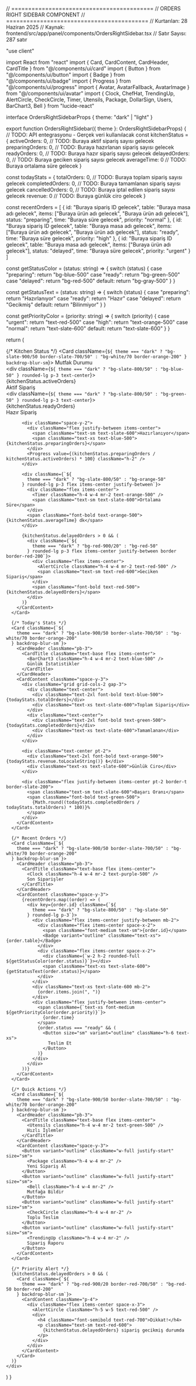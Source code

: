 // ==========================================
// ORDERS RIGHT SIDEBAR COMPONENT
// ==========================================
// Kurtarılan: 28 Haziran 2025
// Kaynak: frontend/src/app/panel/components/OrdersRightSidebar.tsx
// Satır Sayısı: 287 satır

"use client"

import React from "react"
import { Card, CardContent, CardHeader, CardTitle } from "@/components/ui/card"
import { Button } from "@/components/ui/button"
import { Badge } from "@/components/ui/badge"
import { Progress } from "@/components/ui/progress"
import { Avatar, AvatarFallback, AvatarImage } from "@/components/ui/avatar"
import { 
  Clock, 
  ChefHat, 
  TrendingUp, 
  AlertCircle, 
  CheckCircle,
  Timer,
  Utensils,
  Package,
  DollarSign,
  Users,
  BarChart3,
  Bell
} from "lucide-react"

interface OrdersRightSidebarProps {
  theme: "dark" | "light"
}

export function OrdersRightSidebar({ theme }: OrdersRightSidebarProps) {
  // TODO: API entegrasyonu - Gerçek veri kullanılacak
  const kitchenStatus = {
    activeOrders: 0, // TODO: Buraya aktif sipariş sayısı gelecek
    preparingOrders: 0, // TODO: Buraya hazırlanan sipariş sayısı gelecek
    readyOrders: 0, // TODO: Buraya hazır sipariş sayısı gelecek
    delayedOrders: 0, // TODO: Buraya geciken sipariş sayısı gelecek
    averageTime: 0 // TODO: Buraya ortalama süre gelecek
  }

  const todayStats = {
    totalOrders: 0, // TODO: Buraya toplam sipariş sayısı gelecek
    completedOrders: 0, // TODO: Buraya tamamlanan sipariş sayısı gelecek
    cancelledOrders: 0, // TODO: Buraya iptal edilen sipariş sayısı gelecek
    revenue: 0 // TODO: Buraya günlük ciro gelecek
  }

  const recentOrders = [
    {
      id: "Buraya sipariş ID gelecek",
      table: "Buraya masa adı gelecek",
      items: ["Buraya ürün adı gelecek", "Buraya ürün adı gelecek"],
      status: "preparing",
      time: "Buraya süre gelecek",
      priority: "normal"
    },
    {
      id: "Buraya sipariş ID gelecek", 
      table: "Buraya masa adı gelecek",
      items: ["Buraya ürün adı gelecek", "Buraya ürün adı gelecek"],
      status: "ready",
      time: "Buraya süre gelecek",
      priority: "high"
    },
    {
      id: "Buraya sipariş ID gelecek",
      table: "Buraya masa adı gelecek",
      items: ["Buraya ürün adı gelecek"],
      status: "delayed",
      time: "Buraya süre gelecek",
      priority: "urgent"
    }
  ]

  const getStatusColor = (status: string) => {
    switch (status) {
      case "preparing": return "bg-blue-500"
      case "ready": return "bg-green-500"
      case "delayed": return "bg-red-500"
      default: return "bg-gray-500"
    }
  }

  const getStatusText = (status: string) => {
    switch (status) {
      case "preparing": return "Hazırlanıyor"
      case "ready": return "Hazır"
      case "delayed": return "Gecikmiş"
      default: return "Bilinmiyor"
    }
  }

  const getPriorityColor = (priority: string) => {
    switch (priority) {
      case "urgent": return "text-red-500"
      case "high": return "text-orange-500"
      case "normal": return "text-slate-600"
      default: return "text-slate-600"
    }
  }

  return (
    <div className="grid gap-6">
      {/* Kitchen Status */}
      <Card className={`${
        theme === "dark" ? "bg-slate-900/50 border-slate-700/50" : "bg-white/70 border-orange-200"
      } backdrop-blur-sm`}>
        <CardHeader className="pb-3">
          <CardTitle className="text-base flex items-center">
            <ChefHat className="h-4 w-4 mr-2 text-orange-500" />
            Mutfak Durumu
          </CardTitle>
        </CardHeader>
        <CardContent className="space-y-4">
          <div className="grid grid-cols-2 gap-3">
            <div className={`${
              theme === "dark" ? "bg-slate-800/50" : "bg-blue-50"
            } rounded-lg p-3 text-center`}>
              <div className="text-2xl font-bold text-blue-500">{kitchenStatus.activeOrders}</div>
              <div className="text-xs text-slate-600">Aktif Sipariş</div>
            </div>
            <div className={`${
              theme === "dark" ? "bg-slate-800/50" : "bg-green-50"
            } rounded-lg p-3 text-center`}>
              <div className="text-2xl font-bold text-green-500">{kitchenStatus.readyOrders}</div>
              <div className="text-xs text-slate-600">Hazır Sipariş</div>
            </div>
          </div>
          
          <div className="space-y-2">
            <div className="flex justify-between items-center">
              <span className="text-sm text-slate-600">Hazırlanıyor</span>
              <span className="text-xs text-blue-500">{kitchenStatus.preparingOrders}</span>
            </div>
            <Progress value={(kitchenStatus.preparingOrders / kitchenStatus.activeOrders) * 100} className="h-2" />
          </div>

          <div className={`${
            theme === "dark" ? "bg-slate-800/50" : "bg-orange-50"
          } rounded-lg p-3 flex items-center justify-between`}>
            <div className="flex items-center">
              <Timer className="h-4 w-4 mr-2 text-orange-500" />
              <span className="text-sm text-slate-600">Ortalama Süre</span>
            </div>
            <span className="font-bold text-orange-500">{kitchenStatus.averageTime} dk</span>
          </div>

          {kitchenStatus.delayedOrders > 0 && (
            <div className={`${
              theme === "dark" ? "bg-red-900/20" : "bg-red-50"
            } rounded-lg p-3 flex items-center justify-between border border-red-200`}>
              <div className="flex items-center">
                <AlertCircle className="h-4 w-4 mr-2 text-red-500" />
                <span className="text-sm text-red-600">Geciken Sipariş</span>
              </div>
              <span className="font-bold text-red-500">{kitchenStatus.delayedOrders}</span>
            </div>
          )}
        </CardContent>
      </Card>

      {/* Today's Stats */}
      <Card className={`${
        theme === "dark" ? "bg-slate-900/50 border-slate-700/50" : "bg-white/70 border-orange-200"
      } backdrop-blur-sm`}>
        <CardHeader className="pb-3">
          <CardTitle className="text-base flex items-center">
            <BarChart3 className="h-4 w-4 mr-2 text-blue-500" />
            Günlük İstatistikler
          </CardTitle>
        </CardHeader>
        <CardContent className="space-y-3">
          <div className="grid grid-cols-2 gap-3">
            <div className="text-center">
              <div className="text-2xl font-bold text-blue-500">{todayStats.totalOrders}</div>
              <div className="text-xs text-slate-600">Toplam Sipariş</div>
            </div>
            <div className="text-center">
              <div className="text-2xl font-bold text-green-500">{todayStats.completedOrders}</div>
              <div className="text-xs text-slate-600">Tamamlanan</div>
            </div>
          </div>
          
          <div className="text-center pt-2">
            <div className="text-2xl font-bold text-orange-500">{todayStats.revenue.toLocaleString()} ₺</div>
            <div className="text-xs text-slate-600">Günlük Ciro</div>
          </div>

          <div className="flex justify-between items-center pt-2 border-t border-slate-200">
            <span className="text-sm text-slate-600">Başarı Oranı</span>
            <span className="font-bold text-green-500">
              {Math.round((todayStats.completedOrders / todayStats.totalOrders) * 100)}%
            </span>
          </div>
        </CardContent>
      </Card>

      {/* Recent Orders */}
      <Card className={`${
        theme === "dark" ? "bg-slate-900/50 border-slate-700/50" : "bg-white/70 border-orange-200"
      } backdrop-blur-sm`}>
        <CardHeader className="pb-3">
          <CardTitle className="text-base flex items-center">
            <Clock className="h-4 w-4 mr-2 text-purple-500" />
            Son Siparişler
          </CardTitle>
        </CardHeader>
        <CardContent className="space-y-3">
          {recentOrders.map((order) => (
            <div key={order.id} className={`${
              theme === "dark" ? "bg-slate-800/50" : "bg-slate-50"
            } rounded-lg p-3`}>
              <div className="flex items-center justify-between mb-2">
                <div className="flex items-center space-x-2">
                  <span className="font-medium text-sm">{order.id}</span>
                  <Badge variant="outline" className="text-xs">{order.table}</Badge>
                </div>
                <div className="flex items-center space-x-2">
                  <div className={`w-2 h-2 rounded-full ${getStatusColor(order.status)}`}></div>
                  <span className="text-xs text-slate-600">{getStatusText(order.status)}</span>
                </div>
              </div>
              <div className="text-xs text-slate-600 mb-2">
                {order.items.join(", ")}
              </div>
              <div className="flex justify-between items-center">
                <span className={`text-xs font-medium ${getPriorityColor(order.priority)}`}>
                  {order.time}
                </span>
                {order.status === "ready" && (
                  <Button size="sm" variant="outline" className="h-6 text-xs">
                    Teslim Et
                  </Button>
                )}
              </div>
            </div>
          ))}
        </CardContent>
      </Card>

      {/* Quick Actions */}
      <Card className={`${
        theme === "dark" ? "bg-slate-900/50 border-slate-700/50" : "bg-white/70 border-orange-200"
      } backdrop-blur-sm`}>
        <CardHeader className="pb-3">
          <CardTitle className="text-base flex items-center">
            <Utensils className="h-4 w-4 mr-2 text-green-500" />
            Hızlı İşlemler
          </CardTitle>
        </CardHeader>
        <CardContent className="space-y-3">
          <Button variant="outline" className="w-full justify-start" size="sm">
            <Package className="h-4 w-4 mr-2" />
            Yeni Sipariş Al
          </Button>
          <Button variant="outline" className="w-full justify-start" size="sm">
            <Bell className="h-4 w-4 mr-2" />
            Mutfağa Bildir
          </Button>
          <Button variant="outline" className="w-full justify-start" size="sm">
            <CheckCircle className="h-4 w-4 mr-2" />
            Toplu Teslim
          </Button>
          <Button variant="outline" className="w-full justify-start" size="sm">
            <TrendingUp className="h-4 w-4 mr-2" />
            Sipariş Raporu
          </Button>
        </CardContent>
      </Card>

      {/* Priority Alert */}
      {kitchenStatus.delayedOrders > 0 && (
        <Card className={`${
          theme === "dark" ? "bg-red-900/20 border-red-700/50" : "bg-red-50 border-red-200"
        } backdrop-blur-sm`}>
          <CardContent className="p-4">
            <div className="flex items-center space-x-3">
              <AlertCircle className="h-5 w-5 text-red-500" />
              <div>
                <h4 className="font-semibold text-red-700">Dikkat!</h4>
                <p className="text-sm text-red-600">
                  {kitchenStatus.delayedOrders} sipariş gecikmiş durumda
                </p>
              </div>
            </div>
          </CardContent>
        </Card>
      )}
    </div>
  )
} 